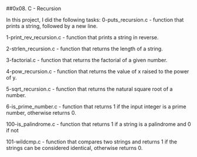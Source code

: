 ##0x08. C - Recursion

In this project, I did the following tasks:
0-puts_recursion.c - function that prints a string, followed by a new line.

1-print_rev_recursion.c - function that prints a string in reverse.

2-strlen_recursion.c - function that returns the length of a string.

3-factorial.c - function that returns the factorial of a given number.

4-pow_recursion.c - function that returns the value of x raised to the power of y.

5-sqrt_recursion.c - function that returns the natural square root of a number.

6-is_prime_number.c - function that returns 1 if the input integer is a prime number, otherwise returns 0.

100-is_palindrome.c - function that returns 1 if a string is a palindrome and 0 if not

101-wildcmp.c - function that compares two strings and returns 1 if the strings can be considered identical, otherwise returns 0.

